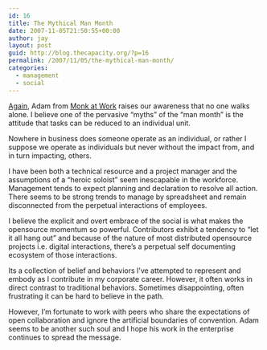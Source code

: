 ```yaml
---
id: 16
title: The Mythical Man Month
date: 2007-11-05T21:50:55+00:00
author: jay
layout: post
guid: http://blog.thecapacity.org/?p=16
permalink: /2007/11/05/the-mythical-man-month/
categories:
  - management
  - social
---
```

[Again](http://monkatwork.com/2007/10/23/purpose-myth/ "Building plans around a Myth"), Adam from [Monk at Work](http://monkatwork.com "Monk at work") raises our awareness that no one walks alone. I believe one of the pervasive “myths” of the “man month” is the attitude that tasks can be reduced to an individual unit.

Nowhere in business does someone operate as an individual, or rather I suppose we operate as individuals but never without the impact from, and in turn impacting, others.

I have been both a technical resource and a project manager and the assumptions of a “heroic soloist” seem inescapable in the workforce. Management tends to expect planning and declaration to resolve all action. There seems to be strong trends to manage by spreadsheet and remain disconnected from the perpetual interactions of employees.

I believe the explicit and overt embrace of the social is what makes the opensource momentum so powerful. Contributors exhibit a tendency to “let it all hang out” and because of the nature of most distributed opensource projects i.e. digital interactions, there’s a perpetual self documenting ecosystem of those interactions.

Its a collection of belief and behaviors I’ve attempted to represent and embody as I contribute in my corporate career. However, it often works in direct contrast to traditional behaviors. Sometimes disappointing, often frustrating it can be hard to believe in the path.

However, I’m fortunate to work with peers who share the expectations of open collaboration and ignore the artificial boundaries of convention. Adam seems to be another such soul and I hope his work in the enterprise continues to spread the message.

